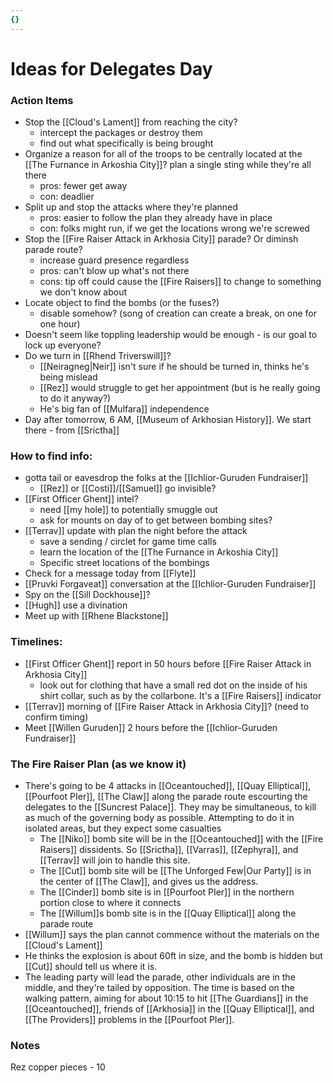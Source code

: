 ```yaml
---
{}
---
```

# Ideas for Delegates Day

### Action Items
* Stop the [[Cloud's Lament]] from reaching the city?
	* intercept the packages or destroy them
	* find out what specifically is being brought
* Organize a reason for all of the troops to be centrally located at the [[The Furnance in Arkoshia City]]? plan a single sting while they're all there 
	* pros: fewer get away
	* con: deadlier
* Split up and stop the attacks where they're planned
	* pros: easier to follow the plan they already have in place
	* con: folks might run, if we get the locations wrong we're screwed
* Stop the [[Fire Raiser Attack in Arkhosia City]] parade? Or diminsh parade route? 
	* increase guard presence regardless
	* pros: can't blow up what's not there
	* cons: tip off could cause the [[Fire Raisers]] to change to something we don't know about
* Locate object to find the bombs (or the fuses?)
	* disable somehow? (song of creation can create a break, on one for one hour)
* Doesn't seem like toppling leadership would be enough - is our goal to lock up everyone? 
* Do we turn in [[Rhend Triverswill]]? 
	* [[Neiragneg|Neir]] isn't sure if he should be turned in, thinks he's being mislead 
	* [[Rez]] would struggle to get her appointment (but is he really going to do it anyway?)
	* He's big fan of [[Mulfara]] independence 
* Day after tomorrow, 6 AM, [[Museum of Arkhosian History]]. We start there - from [[Srictha]]


### How to find info:
* gotta tail or eavesdrop the folks at the [[Ichlior-Guruden Fundraiser]]
	* [[Rez]] or [[Costi]]/[[Samuel]] go invisible? 
* [[First Officer Ghent]] intel?
	* need [[my hole]] to potentially smuggle out 
	* ask for mounts on day of to get between bombing sites?
* [[Terrav]] update with plan the night before the attack
	* save a sending / circlet for game time calls
	* learn the location of the [[The Furnance in Arkoshia City]]
	* Specific street locations of the bombings
* Check for a message today from [[Flyte]]
* [[Pruvki Forgaveat]] conversation at the [[Ichlior-Guruden Fundraiser]]
* Spy on the [[Sill Dockhouse]]? 
* [[Hugh]] use a divination 
* Meet up with [[Rhene Blackstone]]

### Timelines:
* [[First Officer Ghent]] report in 50 hours before [[Fire Raiser Attack in Arkhosia City]]
	* look out for clothing that have a small red dot on the inside of his shirt collar, such as by the collarbone. It's a [[Fire Raisers]] indicator 
* [[Terrav]] morning of [[Fire Raiser Attack in Arkhosia City]]? (need to confirm timing)
* Meet [[Willen Guruden]] 2 hours before the [[Ichlior-Guruden Fundraiser]]

### The Fire Raiser Plan (as we know it)
* There's going to be 4 attacks in [[Oceantouched]], [[Quay Elliptical]], [[Pourfoot PIer]], [[The Claw]] along the parade route escourting the delegates to the [[Suncrest Palace]]. They may be simultaneous, to kill as much of the governing body as possible. Attempting to do it in isolated areas, but they expect some casualties
	* The [[Niko]] bomb site will be in the [[Oceantouched]] with the [[Fire Raisers]] dissidents. So [[Srictha]], [[Varras]], [[Zephyra]], and [[Terrav]] will join to handle this site.
	* The [[Cut]] bomb site will be [[The Unforged Few|Our Party]] is in the center of [[The Claw]], and gives us the address.
	* The [[Cinder]] bomb site is in [[Pourfoot PIer]] in the northern portion close to where it connects 
	* The [[Willum]]s bomb site is in the [[Quay Elliptical]] along the parade route
* [[Willum]] says the plan cannot commence without the materials on the [[Cloud's Lament]]
* He thinks the explosion is about 60ft in size, and the bomb is hidden but [[Cut]] should tell us where it is. 
* The leading party will lead the parade, other individuals are in the middle, and they're tailed by opposition. The time is based on the walking pattern, aiming for about 10:15 to hit [[The Guardians]] in the [[Oceantouched]], friends of [[Arkhosia]] in the [[Quay Elliptical]], and [[The Providers]] problems in the [[Pourfoot PIer]]. 

### Notes
Rez copper pieces - 10